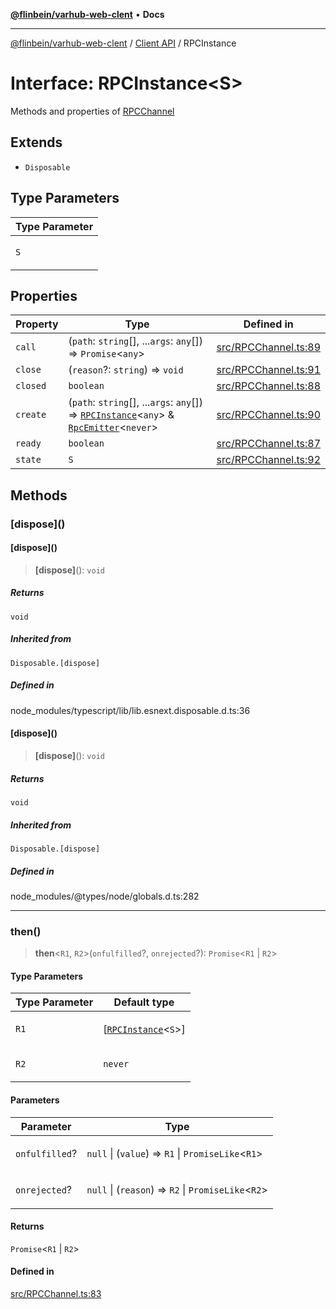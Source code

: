 [**@flinbein/varhub-web-clent**](../../README.md) • **Docs**

***

[@flinbein/varhub-web-clent](../../README.md) / [Client API](../README.md) / RPCInstance

# Interface: RPCInstance\<S\>

Methods and properties of [RPCChannel](../variables/RPCChannel.md)

## Extends

- `Disposable`

## Type Parameters

<table>
<thead>
<tr>
<th>Type Parameter</th>
</tr>
</thead>
<tbody>
<tr>
<td>

`S`

</td>
</tr>
</tbody>
</table>

## Properties

| Property | Type | Defined in |
| ------ | ------ | ------ |
| `call` | (`path`: `string`[], ...`args`: `any`[]) => `Promise`\<`any`\> | [src/RPCChannel.ts:89](https://github.com/flinbein/varhub-web-client/blob/80de56149525d89cae98259b8f2326dc12362fbf/src/RPCChannel.ts#L89) |
| `close` | (`reason`?: `string`) => `void` | [src/RPCChannel.ts:91](https://github.com/flinbein/varhub-web-client/blob/80de56149525d89cae98259b8f2326dc12362fbf/src/RPCChannel.ts#L91) |
| `closed` | `boolean` | [src/RPCChannel.ts:88](https://github.com/flinbein/varhub-web-client/blob/80de56149525d89cae98259b8f2326dc12362fbf/src/RPCChannel.ts#L88) |
| `create` | (`path`: `string`[], ...`args`: `any`[]) => [`RPCInstance`](RPCInstance.md)\<`any`\> & [`RpcEmitter`](RpcEmitter.md)\<`never`\> | [src/RPCChannel.ts:90](https://github.com/flinbein/varhub-web-client/blob/80de56149525d89cae98259b8f2326dc12362fbf/src/RPCChannel.ts#L90) |
| `ready` | `boolean` | [src/RPCChannel.ts:87](https://github.com/flinbein/varhub-web-client/blob/80de56149525d89cae98259b8f2326dc12362fbf/src/RPCChannel.ts#L87) |
| `state` | `S` | [src/RPCChannel.ts:92](https://github.com/flinbein/varhub-web-client/blob/80de56149525d89cae98259b8f2326dc12362fbf/src/RPCChannel.ts#L92) |

## Methods

### \[dispose\]()

#### \[dispose\]()

> **\[dispose\]**(): `void`

##### Returns

`void`

##### Inherited from

`Disposable.[dispose]`

##### Defined in

node\_modules/typescript/lib/lib.esnext.disposable.d.ts:36

#### \[dispose\]()

> **\[dispose\]**(): `void`

##### Returns

`void`

##### Inherited from

`Disposable.[dispose]`

##### Defined in

node\_modules/@types/node/globals.d.ts:282

***

### then()

> **then**\<`R1`, `R2`\>(`onfulfilled`?, `onrejected`?): `Promise`\<`R1` \| `R2`\>

#### Type Parameters

<table>
<thead>
<tr>
<th>Type Parameter</th>
<th>Default type</th>
</tr>
</thead>
<tbody>
<tr>
<td>

`R1`

</td>
<td>

[[`RPCInstance`](RPCInstance.md)\<`S`\>]

</td>
</tr>
<tr>
<td>

`R2`

</td>
<td>

`never`

</td>
</tr>
</tbody>
</table>

#### Parameters

<table>
<thead>
<tr>
<th>Parameter</th>
<th>Type</th>
</tr>
</thead>
<tbody>
<tr>
<td>

`onfulfilled`?

</td>
<td>

`null` \| (`value`) => `R1` \| `PromiseLike`\<`R1`\>

</td>
</tr>
<tr>
<td>

`onrejected`?

</td>
<td>

`null` \| (`reason`) => `R2` \| `PromiseLike`\<`R2`\>

</td>
</tr>
</tbody>
</table>

#### Returns

`Promise`\<`R1` \| `R2`\>

#### Defined in

[src/RPCChannel.ts:83](https://github.com/flinbein/varhub-web-client/blob/80de56149525d89cae98259b8f2326dc12362fbf/src/RPCChannel.ts#L83)
